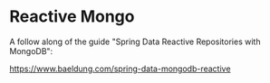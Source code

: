 # Reactive Mongo

A follow along of the guide "Spring Data Reactive Repositories with MongoDB":

https://www.baeldung.com/spring-data-mongodb-reactive
